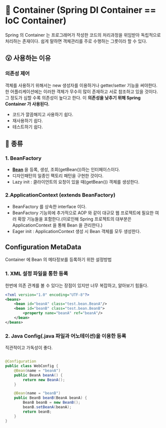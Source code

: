 # 🚢 Container (Spring DI Container == IoC Container)

Spring 의 Container 는 프로그래머가 작성한 코드의 처리과정을 위임받아 독립적으로 처리하는 존재이다. 쉽게 말하면 객체관리를 주로 수행하는 그릇이라 할 수 있다.

## 😮 사용하는 이유

### 의존성 제어

객체를 사용하기 위해서는 new 생성자를 이용하거나 getter/setter 기능을 써야한다. 한 어플리케이션에는 이러한 객체가 무수히 많이 존재하고 서로 참조하고 있을 것이다. 그 정도가 심할 수록 의존성이 높다고
한다. 이 **의존성을 낮추기 위해 Spring Container 가 사용된다.**

- 코드가 깔끔해지고 사용하기 쉽다.
- 재사용하기 쉽다.
- 테스트하기 쉽다.

## 📜 종류

### 1. BeanFactory

- **[Bean](https://github.com/LeeJun1118/TIL/blob/main/spring/bean.md)** 을 등록, 생성, 조회(getBean())하는 인터페이스이다.
- 디자인패턴의 일종인 팩토리 패턴을 구현한 것이다.
- Lazy init : 클라이언트의 요청이 있을 때(getBean()) 객체를 생성한다.

### 2.ApplicationContext (extends BeanFactory)

- BeanFactory 를 상속한 interface 이다.
- BeanFactory 기능외에 추가적으로 AOP 와 같이 대규모 웹 프로젝트에 필요한 여러 확장 기능들을 포함한다.(이로인해 Spring 프로젝트의 대부분은 ApplicationContext 을 통해 Bean 을 관리한다.)
- Eager init : ApplicationContext 생성 시 Bean 객체를 모두 생성한다.

## Configuration MetaData

Container 에 Bean 의 메타정보를 등록하기 위한 설정방법

### 1. XML 설정 파일을 통한 등록

한번에 의존 관계를 볼 수 있다는 장점이 있지만 너무 복잡하고, 알아보기 힘들다.

```xml
<?xml version="1.0" encoding="UTF-8"?>
<beans>
    <bean id="beanA" class="test.bean.BeanA"/>
    <bean id="beanB" class="test.bean.BeanB">
        <property name="beanA" ref="beanA"/>
    </bean>
</beans>
```

### 2. Java Config(.java 파일과 어노테이션)을 이용한 등록

직관적이고 가독성이 좋다.

```java

@Configuration
public class WebConfig {
    @Bean(name = "beanA")
    public BeanA beanA() {
        return new BeanA();
    }

    @Bean(name = "beanB")
    public BeanB beanB(BeanA beanA) {
        BeanB beanB = new BeanB();
        beanB.setBeanA(beanA);
        return beanB;
    }
}
```